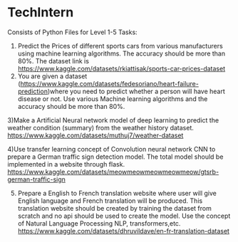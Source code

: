 # TechIntern
Consists of Python Files for Level 1-5
Tasks:
1) Predict the Prices of different sports cars from various manufacturers using machine learning algorithms. The accuracy should be more than 80%. The dataset link is https://www.kaggle.com/datasets/rkiattisak/sports-car-prices-dataset
2) You are given a dataset (https://www.kaggle.com/datasets/fedesoriano/heart-failure-prediction)where you need to predict whether a person will have heart disease or not. Use various Machine learning algorithms and the accuracy should be more than 80%.
   
3)Make a Artificial Neural network model of deep learning to predict the weather condition (summary) from the weather history dataset.
https://www.kaggle.com/datasets/muthuj7/weather-dataset

4)Use transfer learning concept of Convolution neural network CNN to prepare a German traffic sign detection model. The total model should be implemented in a website through
flask. https://www.kaggle.com/datasets/meowmeowmeowmeowmeow/gtsrb-german-traffic-sign

5) Prepare a English to French translation website where user will give English language and French translation will be produced. This translation website should be created by training the dataset from scratch and no api should be used to create the model. Use the concept of Natural Language Processing NLP, transformers,etc.
https://www.kaggle.com/datasets/dhruvildave/en-fr-translation-dataset

